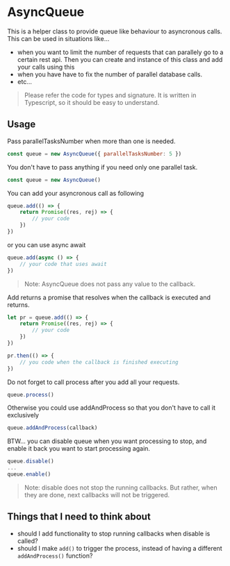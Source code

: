 # AsyncQueue

This is a helper class to provide queue like behaviour to asyncronous calls.
This can be used in situations like...

-   when you want to limit the number of requests that can parallely go to a certain rest api. Then you can create and instance of this class and add your calls using this
-   when you have have to fix the number of parallel database calls.
-   etc...

> Please refer the code for types and signature. It is written in Typescript, so it should be easy to understand.

## Usage

Pass parallelTasksNumber when more than one is needed.

```javascript
const queue = new AsyncQueue({ parallelTasksNumber: 5 })
```

You don't have to pass anything if you need only one parallel task.

```javascript
const queue = new AsyncQueue()
```

You can add your asyncronous call as following

```javascript
queue.add(() => {
    return Promise((res, rej) => {
        // your code
    })
})
```

or you can use async await

```javascript
queue.add(async () => {
    // your code that uses await
})
```

> Note: AsyncQueue does not pass any value to the callback.

Add returns a promise that resolves when the callback is executed and returns.

```javascript
let pr = queue.add(() => {
    return Promise((res, rej) => {
        // your code
    })
})

pr.then(() => {
    // you code when the callback is finished executing
})
```

Do not forget to call process after you add all your requests.

```javascript
queue.process()
```

Otherwise you could use addAndProcess so that you don't have to call it exclusively

```javascript
queue.addAndProcess(callback)
```

BTW... you can disable queue when you want processing to stop, and enable it back you want to start processing again.

```javascript
queue.disable()
...
queue.enable()
```

> Note: disable does not stop the running callbacks. But rather, when they are done, next callbacks will not be triggered.

## Things that I need to think about

-   should I add functionality to stop running callbacks when disable is called?
-   should I make `add()` to trigger the process, instead of having a different `addAndProcess()` function?
